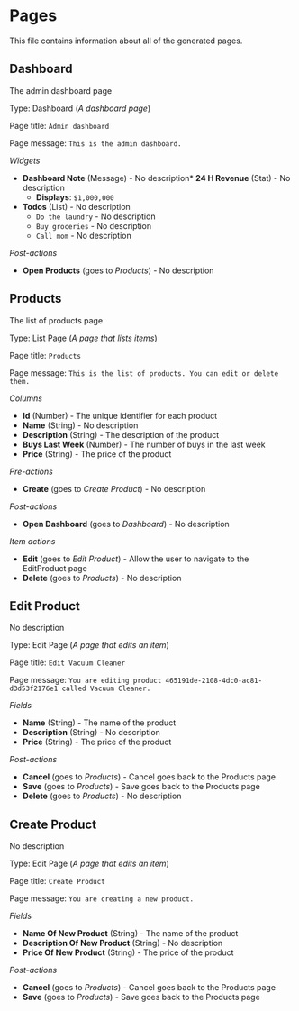 # Pages

This file contains information about all of the generated pages.

## Dashboard

The admin dashboard page

Type: Dashboard (_A dashboard page_)

Page title: `Admin dashboard`

Page message: `This is the admin dashboard.`

*Widgets*

* **Dashboard Note** (Message) - No description* **24 H Revenue** (Stat) - No description
    * **Displays**: `$1,000,000`
* **Todos** (List) - No description
    * `Do the laundry` - No description
    * `Buy groceries` - No description
    * `Call mom` - No description

*Post-actions*

* **Open Products** (goes to _Products_) - No description




## Products

The list of products page

Type: List Page (_A page that lists items_)

Page title: `Products`

Page message: `This is the list of products. You can edit or delete them.`



*Columns*

* **Id** (Number) - The unique identifier for each product
* **Name** (String) - No description
* **Description** (String) - The description of the product
* **Buys Last Week** (Number) - The number of buys in the last week
* **Price** (String) - The price of the product

*Pre-actions*

* **Create** (goes to _Create Product_) - No description

*Post-actions*

* **Open Dashboard** (goes to _Dashboard_) - No description

*Item actions*

* **Edit** (goes to _Edit Product_) - Allow the user to navigate to the EditProduct page
* **Delete** (goes to _Products_) - No description


## Edit Product

No description

Type: Edit Page (_A page that edits an item_)

Page title: `Edit Vacuum Cleaner`

Page message: `You are editing product 465191de-2108-4dc0-ac81-d3d53f2176e1 called Vacuum Cleaner.`


*Fields*

* **Name** (String) - The name of the product
* **Description** (String) - No description
* **Price** (String) - The price of the product

*Post-actions*

* **Cancel** (goes to _Products_) - Cancel goes back to the Products page
* **Save** (goes to _Products_) - Save goes back to the Products page
* **Delete** (goes to _Products_) - No description



## Create Product

No description

Type: Edit Page (_A page that edits an item_)

Page title: `Create Product`

Page message: `You are creating a new product.`


*Fields*

* **Name Of New Product** (String) - The name of the product
* **Description Of New Product** (String) - No description
* **Price Of New Product** (String) - The price of the product

*Post-actions*

* **Cancel** (goes to _Products_) - Cancel goes back to the Products page
* **Save** (goes to _Products_) - Save goes back to the Products page



